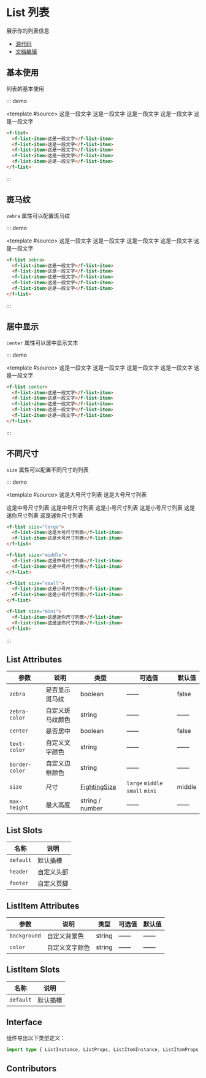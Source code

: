 # List 列表

展示你的列表信息

- [源代码](https://github.com/FightingDesign/fighting-design/tree/master/packages/fighting-design/list)
- [文档编辑](https://github.com/FightingDesign/fighting-design/blob/master/docs/docs/components/list.md)

## 基本使用

列表的基本使用

::: demo

<template #source>
<f-list>
<f-list-item>这是一段文字</f-list-item>
<f-list-item>这是一段文字</f-list-item>
<f-list-item>这是一段文字</f-list-item>
<f-list-item>这是一段文字</f-list-item>
<f-list-item>这是一段文字</f-list-item>
</f-list>
</template>

```html
<f-list>
  <f-list-item>这是一段文字</f-list-item>
  <f-list-item>这是一段文字</f-list-item>
  <f-list-item>这是一段文字</f-list-item>
  <f-list-item>这是一段文字</f-list-item>
  <f-list-item>这是一段文字</f-list-item>
</f-list>
```

:::

## 斑马纹

`zebra` 属性可以配置斑马纹

::: demo

<template #source>
<f-list zebra>
<f-list-item>这是一段文字</f-list-item>
<f-list-item>这是一段文字</f-list-item>
<f-list-item>这是一段文字</f-list-item>
<f-list-item>这是一段文字</f-list-item>
<f-list-item>这是一段文字</f-list-item>
</f-list>
</template>

```html
<f-list zebra>
  <f-list-item>这是一段文字</f-list-item>
  <f-list-item>这是一段文字</f-list-item>
  <f-list-item>这是一段文字</f-list-item>
  <f-list-item>这是一段文字</f-list-item>
  <f-list-item>这是一段文字</f-list-item>
</f-list>
```

:::

## 居中显示

`center` 属性可以居中显示文本

::: demo

<template #source>
<f-list center>
<f-list-item>这是一段文字</f-list-item>
<f-list-item>这是一段文字</f-list-item>
<f-list-item>这是一段文字</f-list-item>
<f-list-item>这是一段文字</f-list-item>
<f-list-item>这是一段文字</f-list-item>
</f-list>

</template>

```html
<f-list center>
  <f-list-item>这是一段文字</f-list-item>
  <f-list-item>这是一段文字</f-list-item>
  <f-list-item>这是一段文字</f-list-item>
  <f-list-item>这是一段文字</f-list-item>
  <f-list-item>这是一段文字</f-list-item>
</f-list>
```

:::

## 不同尺寸

`size` 属性可以配置不同尺寸的列表

::: demo

<template #source>
<f-list size="large">
<f-list-item>这是大号尺寸列表</f-list-item>
<f-list-item>这是大号尺寸列表</f-list-item>
</f-list>

<f-list size="middle">
<f-list-item>这是中号尺寸列表</f-list-item>
<f-list-item>这是中号尺寸列表</f-list-item>
</f-list>

<f-list size="small">
<f-list-item>这是小号尺寸列表</f-list-item>
<f-list-item>这是小号尺寸列表</f-list-item>
</f-list>

<f-list size="mini">
<f-list-item>这是迷你尺寸列表</f-list-item>
<f-list-item>这是迷你尺寸列表</f-list-item>
</f-list>
</template>

```html
<f-list size="large">
  <f-list-item>这是大号尺寸列表</f-list-item>
  <f-list-item>这是大号尺寸列表</f-list-item>
</f-list>

<f-list size="middle">
  <f-list-item>这是中号尺寸列表</f-list-item>
  <f-list-item>这是中号尺寸列表</f-list-item>
</f-list>

<f-list size="small">
  <f-list-item>这是小号尺寸列表</f-list-item>
  <f-list-item>这是小号尺寸列表</f-list-item>
</f-list>

<f-list size="mini">
  <f-list-item>这是迷你尺寸列表</f-list-item>
  <f-list-item>这是迷你尺寸列表</f-list-item>
</f-list>
```

:::

## List Attributes

| 参数           | 说明             | 类型                                                               | 可选值                          | 默认值 |
| -------------- | ---------------- | ------------------------------------------------------------------ | ------------------------------- | ------ |
| `zebra`        | 是否显示斑马纹   | boolean                                                            | ——                              | false  |
| `zebra-color`  | 自定义斑马纹颜色 | string                                                             | ——                              | ——     |
| `center`       | 是否居中         | boolean                                                            | ——                              | false  |
| `text-color`   | 自定义文字颜色   | string                                                             | ——                              | ——     |
| `border-color` | 自定义边框颜色   | string                                                             | ——                              | ——     |
| `size`         | 尺寸             | <a href="/components/interface.html#fightingsize">FightingSize</a> | `large` `middle` `small` `mini` | middle |
| `max-height`   | 最大高度         | string / number                                                    | ——                              | ——     |

## List Slots

| 名称      | 说明       |
| --------- | ---------- |
| `default` | 默认插槽   |
| `header`  | 自定义头部 |
| `footer`  | 自定义页脚 |

## ListItem Attributes

| 参数         | 说明           | 类型   | 可选值 | 默认值 |
| ------------ | -------------- | ------ | ------ | ------ |
| `background` | 自定义背景色   | string | ——     | ——     |
| `color`      | 自定义文字颜色 | string | ——     | ——     |

## ListItem Slots

| 名称      | 说明     |
| --------- | -------- |
| `default` | 默认插槽 |

## Interface

组件导出以下类型定义：

```ts
import type { ListInstance, ListProps, ListItemInstance, ListItemProps } from 'fighting-design'
```

## Contributors

<a href="https://github.com/Tyh2001" target="_blank">
  <f-avatar round src="https://avatars.githubusercontent.com/u/73180970?v=4" />
</a>

<a href="https://github.com/HYzihong" target="_blank">
  <f-avatar round src="https://avatars.githubusercontent.com/u/50621078?v=4" />
</a>
